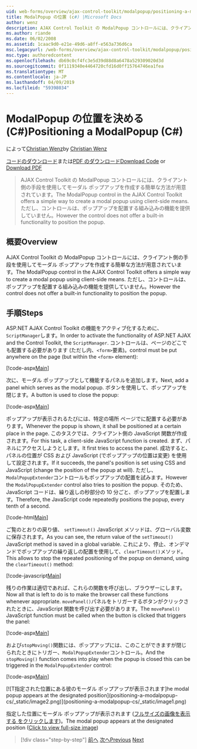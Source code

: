 ```yaml
---
uid: web-forms/overview/ajax-control-toolkit/modalpopup/positioning-a-modalpopup-cs
title: ModalPopup の位置 (c#) |Microsoft Docs
author: wenz
description: AJAX Control Toolkit の ModalPopup コントロールには、クライアント側の手段を使用してモーダル ポップアップを作成する簡単な方法が用意されています。 ただし、制御は提供されませんをしています.
ms.author: riande
ms.date: 06/02/2008
ms.assetid: 1caac9d0-e21e-49d6-a8ff-e563a736d6ca
msc.legacyurl: /web-forms/overview/ajax-control-toolkit/modalpopup/positioning-a-modalpopup-cs
msc.type: authoredcontent
ms.openlocfilehash: db69c0cf4fc3e5d39d88d8a6478a529309020d3d
ms.sourcegitcommit: 0f1119340e4464720cfd16d0ff15764746ea1fea
ms.translationtype: MT
ms.contentlocale: ja-JP
ms.lasthandoff: 04/09/2019
ms.locfileid: "59398034"
---
```

# <a name="positioning-a-modalpopup-c"></a><span data-ttu-id="34b92-104">ModalPopup の位置を決める (C#)</span><span class="sxs-lookup"><span data-stu-id="34b92-104">Positioning a ModalPopup (C#)</span></span>

<span data-ttu-id="34b92-105">によって[Christian Wenz](https://github.com/wenz)</span><span class="sxs-lookup"><span data-stu-id="34b92-105">by [Christian Wenz](https://github.com/wenz)</span></span>

<span data-ttu-id="34b92-106">[コードのダウンロード](http://download.microsoft.com/download/2/4/0/24052038-f942-4336-905b-b60ae56f0dd5/ModalPopup4.cs.zip)または[PDF のダウンロード](http://download.microsoft.com/download/b/6/a/b6ae89ee-df69-4c87-9bfb-ad1eb2b23373/modalpopup4CS.pdf)</span><span class="sxs-lookup"><span data-stu-id="34b92-106">[Download Code](http://download.microsoft.com/download/2/4/0/24052038-f942-4336-905b-b60ae56f0dd5/ModalPopup4.cs.zip) or [Download PDF](http://download.microsoft.com/download/b/6/a/b6ae89ee-df69-4c87-9bfb-ad1eb2b23373/modalpopup4CS.pdf)</span></span>

> <span data-ttu-id="34b92-107">AJAX Control Toolkit の ModalPopup コントロールには、クライアント側の手段を使用してモーダル ポップアップを作成する簡単な方法が用意されています。</span><span class="sxs-lookup"><span data-stu-id="34b92-107">The ModalPopup control in the AJAX Control Toolkit offers a simple way to create a modal popup using client-side means.</span></span> <span data-ttu-id="34b92-108">ただし、コントロールは、ポップアップを配置する組み込みの機能を提供していません。</span><span class="sxs-lookup"><span data-stu-id="34b92-108">However the control does not offer a built-in functionality to position the popup.</span></span>


## <a name="overview"></a><span data-ttu-id="34b92-109">概要</span><span class="sxs-lookup"><span data-stu-id="34b92-109">Overview</span></span>

<span data-ttu-id="34b92-110">AJAX Control Toolkit の ModalPopup コントロールには、クライアント側の手段を使用してモーダル ポップアップを作成する簡単な方法が用意されています。</span><span class="sxs-lookup"><span data-stu-id="34b92-110">The ModalPopup control in the AJAX Control Toolkit offers a simple way to create a modal popup using client-side means.</span></span> <span data-ttu-id="34b92-111">ただし、コントロールは、ポップアップを配置する組み込みの機能を提供していません。</span><span class="sxs-lookup"><span data-stu-id="34b92-111">However the control does not offer a built-in functionality to position the popup.</span></span>

## <a name="steps"></a><span data-ttu-id="34b92-112">手順</span><span class="sxs-lookup"><span data-stu-id="34b92-112">Steps</span></span>

<span data-ttu-id="34b92-113">ASP.NET AJAX Control Toolkit の機能をアクティブ化するために、`ScriptManager`します。</span><span class="sxs-lookup"><span data-stu-id="34b92-113">In order to activate the functionality of ASP.NET AJAX and the Control Toolkit, the `ScriptManager`.</span></span> <span data-ttu-id="34b92-114">コントロールは、ページのどこでも配置する必要があります (ただし内、`<form>`要素)。</span><span class="sxs-lookup"><span data-stu-id="34b92-114">control must be put anywhere on the page (but within the `<form>` element):</span></span>

[!code-aspx[Main](positioning-a-modalpopup-cs/samples/sample1.aspx)]

<span data-ttu-id="34b92-115">次に、モーダル ポップアップとして機能するパネルを追加します。</span><span class="sxs-lookup"><span data-stu-id="34b92-115">Next, add a panel which serves as the modal popup.</span></span> <span data-ttu-id="34b92-116">ボタンを使用して、ポップアップを閉じます。</span><span class="sxs-lookup"><span data-stu-id="34b92-116">A button is used to close the popup:</span></span>

[!code-aspx[Main](positioning-a-modalpopup-cs/samples/sample2.aspx)]

<span data-ttu-id="34b92-117">ポップアップが表示されるたびには、特定の場所 ページでに配置する必要があります。</span><span class="sxs-lookup"><span data-stu-id="34b92-117">Whenever the popup is shown, it shall be positioned at a certain place in the page.</span></span> <span data-ttu-id="34b92-118">このタスクでは、クライアント側の JavaScript 関数が作成されます。</span><span class="sxs-lookup"><span data-stu-id="34b92-118">For this task, a client-side JavaScript function is created.</span></span> <span data-ttu-id="34b92-119">まず、パネルにアクセスしようとします。</span><span class="sxs-lookup"><span data-stu-id="34b92-119">It first tries to access the panel.</span></span> <span data-ttu-id="34b92-120">成功すると、パネルの位置が CSS および JavaScript (でポップアップの位置は変更) を使用して設定されます。</span><span class="sxs-lookup"><span data-stu-id="34b92-120">If it succeeds, the panel's position is set using CSS and JavaScript (change the position of the popup at will).</span></span> <span data-ttu-id="34b92-121">ただし、`ModalPopupExtender`コントロールもポップアップの配置を試みます。</span><span class="sxs-lookup"><span data-stu-id="34b92-121">However the `ModalPopupExtender` control also tries to position the popup.</span></span> <span data-ttu-id="34b92-122">そのため、JavaScript コードは、繰り返しの秒部分の 10 分ごと、ポップアップを配置します。</span><span class="sxs-lookup"><span data-stu-id="34b92-122">Therefore, the JavaScript code repeatedly positions the popup, every tenth of a second.</span></span>

[!code-html[Main](positioning-a-modalpopup-cs/samples/sample3.html)]

<span data-ttu-id="34b92-123">ご覧のとおりの戻り値、 `setTimeout()` JavaScript メソッドは、グローバル変数に保存されます。</span><span class="sxs-lookup"><span data-stu-id="34b92-123">As you can see, the return value of the `setTimeout()` JavaScript method is saved in a global variable.</span></span> <span data-ttu-id="34b92-124">これにより、停止、オンデマンドでポップアップの繰り返しの配置を使用して、`clearTimeout()`メソッド。</span><span class="sxs-lookup"><span data-stu-id="34b92-124">This allows to stop the repeated positioning of the popup on demand, using the `clearTimeout()` method:</span></span>

[!code-javascript[Main](positioning-a-modalpopup-cs/samples/sample4.js)]

<span data-ttu-id="34b92-125">残りの作業は適切であれば、これらの関数を呼び出し、ブラウザーにします。</span><span class="sxs-lookup"><span data-stu-id="34b92-125">Now all that is left to do is to make the browser call these functions whenever appropriate.</span></span> <span data-ttu-id="34b92-126">`movePanel()`パネルをトリガーするボタンがクリックされたときに、JavaScript 関数を呼び出す必要があります。</span><span class="sxs-lookup"><span data-stu-id="34b92-126">The `movePanel()` JavaScript function must be called when the button is clicked that triggers the panel:</span></span>

[!code-aspx[Main](positioning-a-modalpopup-cs/samples/sample5.aspx)]

<span data-ttu-id="34b92-127">および`stopMoving()`関数には、ポップアップには、このことができますが閉じられたときにトリガー、`ModalPopupExtender`コントロール。</span><span class="sxs-lookup"><span data-stu-id="34b92-127">And the `stopMoving()` function comes into play when the popup is closed this can be triggered in the `ModalPopupExtender` control:</span></span>

[!code-aspx[Main](positioning-a-modalpopup-cs/samples/sample6.aspx)]


[![T<span data-ttu-id="34b92-128">指定された位置にある彼のモーダル ポップアップが表示されます]</span><span class="sxs-lookup"><span data-stu-id="34b92-128">he modal popup appears at the designated position]</span></span>(positioning-a-modalpopup-cs/_static/image2.png)](positioning-a-modalpopup-cs/_static/image1.png)

<span data-ttu-id="34b92-129">指定した位置にモーダル ポップアップが表示されます ([フルサイズの画像を表示する をクリックします](positioning-a-modalpopup-cs/_static/image3.png))。</span><span class="sxs-lookup"><span data-stu-id="34b92-129">The modal popup appears at the designated position ([Click to view full-size image](positioning-a-modalpopup-cs/_static/image3.png))</span></span>

> [!div class="step-by-step"]
> <span data-ttu-id="34b92-130">[前へ](handling-postbacks-from-a-modalpopup-cs.md)
> [次へ](launching-a-modal-popup-window-from-server-code-vb.md)</span><span class="sxs-lookup"><span data-stu-id="34b92-130">[Previous](handling-postbacks-from-a-modalpopup-cs.md)
[Next](launching-a-modal-popup-window-from-server-code-vb.md)</span></span>
